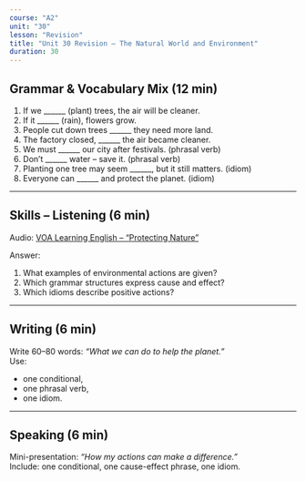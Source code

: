 ```yaml
---
course: "A2"
unit: "30"
lesson: "Revision"
title: "Unit 30 Revision – The Natural World and Environment"
duration: 30
---
```


## Grammar & Vocabulary Mix (12 min)
1. If we ______ (plant) trees, the air will be cleaner.  
2. If it ______ (rain), flowers grow.  
3. People cut down trees ______ they need more land.  
4. The factory closed, ______ the air became cleaner.  
5. We must ______ our city after festivals. (phrasal verb)  
6. Don’t ______ water – save it. (phrasal verb)  
7. Planting one tree may seem ______, but it still matters. (idiom)  
8. Everyone can ______ and protect the planet. (idiom)  

-------
## Skills – Listening (6 min)
Audio: [VOA Learning English – “Protecting Nature”](https://learningenglish.voanews.com/)  

Answer:  
1. What examples of environmental actions are given?  
2. Which grammar structures express cause and effect?  
3. Which idioms describe positive actions?  

-------
## Writing (6 min)
Write 60–80 words: *“What we can do to help the planet.”*  
Use:  
- one conditional,  
- one phrasal verb,  
- one idiom.  

-------
## Speaking (6 min)
Mini-presentation: *“How my actions can make a difference.”*  
Include: one conditional, one cause-effect phrase, one idiom.
